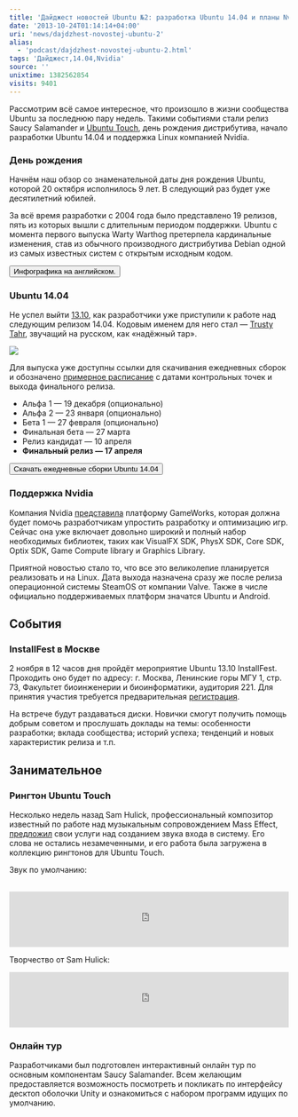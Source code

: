 ```yaml
---
title: 'Дайджест новостей Ubuntu №2: разработка Ubuntu 14.04 и планы Nvidia'
date: '2013-10-24T01:14:14+04:00'
uri: 'news/dajdzhest-novostej-ubuntu-2'
alias: 
  - 'podcast/dajdzhest-novostej-ubuntu-2.html'
tags: 'Дайджест,14.04,Nvidia'
source: ''
unixtime: 1382562854
visits: 9401
---
```

Рассмотрим всё самое интересное, что произошло в жизни сообщества Ubuntu за последнюю пару недель. Такими событиями стали релиз Saucy Salamander и [Ubuntu Touch](news/obzor-ubuntu-touch-1-0), день рождения дистрибутива, начало разработки Ubuntu 14.04 и поддержка Linux компанией Nvidia.

### День рождения

Начнём наш обзор со знаменательной даты дня рождения Ubuntu, которой 20 октября исполнилось 9 лет. В следующий раз будет уже десятилетний юбилей.

За всё время разработки с 2004 года было представлено 19 релизов, пять из которых вышли с длительным периодом поддержки. Ubuntu с момента первого выпуска Warty Warthog претерпела кардинальные изменения, став из обычного производного дистрибутива Debian одной из самых известных систем с открытым исходным кодом.

[<button>Инфографика на английском.</button>](http://imgur.com/BxalXmu)

### Ubuntu 14.04

Не успел выйти [13.10](news/finalnyij-reliz-ubuntu-1310-saucy-salamander), как разработчики уже приступили к работе над следующим релизом 14.04. Кодовым именем для него стал — [Trusty Tahr](news/trusty-tahr-kodovoe-imya-ubuntu-1404-lts), звучащий на русском, как «надёжный тар».

[![](img/2013/10/24/01-00/8289381693.jpg)](img/2013/10/24/01-00/8289381693.jpg)

Для выпуска уже доступны ссылки для скачивания ежедневных сборок и обозначено [примерное расписание](https://wiki.ubuntu.com/TrustyTahr/ReleaseSchedule) с датами контрольных точек и выхода финального релиза.

*   Альфа 1 — 19 декабря (опционально)
*   Альфа 2 — 23 января (опционально)
*   Бета 1 — 27 февраля (опционально)
*   Финальная бета — 27 марта
*   Релиз кандидат — 10 апреля
*   **Финальный релиз — 17 апреля**

[<button>Скачать ежедневные сборки Ubuntu 14.04</button>](http://cdimage.ubuntu.com/daily-live/current/)

### Поддержка Nvidia

Компания Nvidia [представила](http://www.slashgear.com/steamos-to-have-nvidia-developer-tools-from-day-one-17301890/) платформу GameWorks, которая должна будет помочь разработчикам упростить разработку и оптимизацию игр. Сейчас она уже включает довольно широкий и полный набор необходимых библиотек, таких как VisualFX SDK, PhysX SDK, Core SDK, Optix SDK, Game Compute library и Graphics Library.

Приятной новостью стало то, что все это великолепие планируется реализовать и на Linux. Дата выхода назначена сразу же после релиза операционной системы SteamOS от компании Valve. Также в числе официально поддерживаемых платформ значатся Ubuntu и Android.

## События

### InstallFest в Москве

2 ноября в 12 часов дня пройдёт мероприятие Ubuntu 13.10 InstallFest. Проходить оно будет по адресу: г. Москва, Ленинские горы МГУ 1, стр. 73, Факультет биоинженерии и биоинформатики, аудитория 221. Для принятия участия требуется предварительная [регистрация](https://docs.google.com/forms/d/1FPSf5ZoilAWtcl37zZzre6n50xBLFFTnzNk36qO1gOY/viewform).

На встрече будут раздаваться диски. Новички смогут получить помощь добрым советом и прослушать доклады на темы: особенности разработки; вклада сообщества; историй успеха; тенденций и новых характеристик релиза и т.п.

## Занимательное

### Рингтон Ubuntu Touch

Несколько недель назад Sam Hulick, профессиональный композитор известный по работе над музыкальным сопровождением Mass Effect, [предложил](news/dajdzhest-novostej-ubuntu-1-na-seredinu-sentyabrya) свои услуги над созданием звука входа в систему. Его слова не остались незамеченными, и его работа была загружена в коллекцию рингтонов для Ubuntu Touch.

Звук по умолчанию:

 <iframe src="https://w.soundcloud.com/player/?url=https%3A//api.soundcloud.com/tracks/115301705" frameborder="no" scrolling="no" width="100%" height="100"></iframe>

Творчество от Sam Hulick:

<iframe src="https://w.soundcloud.com/player/?url=https%3A//api.soundcloud.com/tracks/115490587" frameborder="no" scrolling="no" width="100%" height="100"></iframe>

### Онлайн тур

Разработчиками был подготовлен интерактивный онлайн тур по основным компонентам Saucy Salamander. Всем желающим предоставляется возможность посмотреть и покликать по интерфейсу десктоп оболочки Unity и ознакомиться с набором программ идущих по умолчанию.

